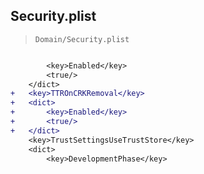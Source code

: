 ## Security.plist

> `Domain/Security.plist`

```diff

 		<key>Enabled</key>
 		<true/>
 	</dict>
+	<key>TTROnCRKRemoval</key>
+	<dict>
+		<key>Enabled</key>
+		<true/>
+	</dict>
 	<key>TrustSettingsUseTrustStore</key>
 	<dict>
 		<key>DevelopmentPhase</key>

```
